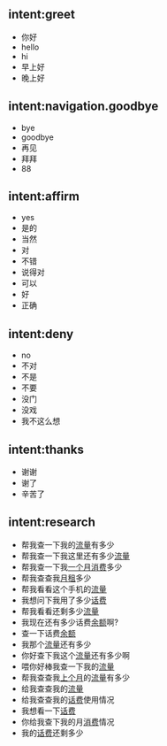 ## intent:greet
- 你好
- hello
- hi
- 早上好
- 晚上好

## intent:navigation.goodbye
- bye
- goodbye
- 再见
- 拜拜
- 88

## intent:affirm
- yes
- 是的
- 当然
- 对
- 不错
- 说得对
- 可以
- 好
- 正确

## intent:deny
- no
- 不对
- 不是
- 不要
- 没门
- 没戏
- 我不这么想

## intent:thanks
- 谢谢
- 谢了
- 辛苦了

## intent:research
- 帮我查一下我的[流量](item)有多少
- 帮我查一下我这里还有多少[流量](item)
- 帮我查一下我[一个月](time)[消费](item)多少
- 帮我查查我[月租](item)多少
- 帮我看看这个手机的[流量](item)
- 我想问下我用了多少[话费](item)
- 帮我看看还剩多少[流量](item)
- 我现在还有多少话费[余额](item)啊?
- 查一下话费[余额](item)
- 我那个[流量](item)还有多少
- 你好查下我这个[流量](item)还有多少啊
- 喂你好棒我查一下我的[流量](item)
- 帮我查查我[上个月](time)的[流量](item)有多少
- 给我查查我的[流量](item)
- 给我查查我的[话费](item)使用情况
- 我想看一下[话费](item)
- 你给我查下我的月[消费](item)情况
- 我的[话费](item)还剩多少


